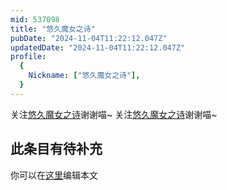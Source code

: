 ```yaml
---
mid: 537098
title: "悠久魔女之诗"
pubDate: "2024-11-04T11:22:12.047Z"
updatedDate: "2024-11-04T11:22:12.047Z"
profile:
  {
    Nickname: ["悠久魔女之诗"],
  }
---
```


关注[悠久魔女之诗](https://space.bilibili.com/537098)谢谢喵~ 关注[悠久魔女之诗](https://space.bilibili.com/537098)谢谢喵~

## 此条目有待补充
你可以在[这里](https://github.com/Yuhanawa/VTuber.ICU/edit/master/src/content/v/悠久魔女之诗/index.md)编辑本文

